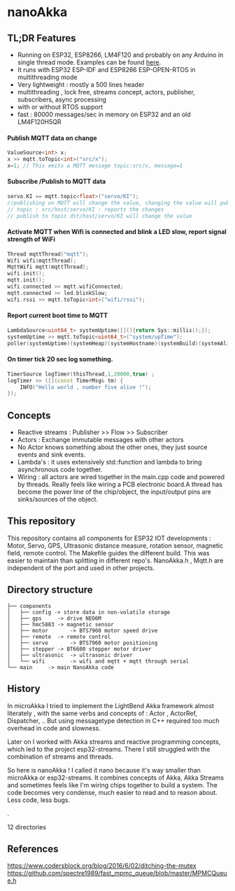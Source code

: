 # nanoAkka
## TL;DR Features
- Running on ESP32, ESP8266, LM4F120 and probably on any Arduino in single thread mode. Examples can be found [here](https://github.com/vortex314/mqtt2serial).
- It runs with ESP32 ESP-IDF and ESP8266 ESP-OPEN-RTOS in multithreading mode
- Very lightweight : mostly a 500 lines header
- multithreading , lock free, streams concept, actors, publisher, subscribers, async processing
- with or without RTOS support
- fast : 80000 messages/sec in memory on ESP32 and an old LM4F120H5QR
#### Publish MQTT data on change
```C++
ValueSource<int> x;
x >> mqtt.toTopic<int>("src/x");
x=1; // This emits a MQTT message topic:src/x, message=1
```
#### Subscribe /Publish to MQTT data
```C++
servo.KI == mqtt.topic<float>("servo/KI");
//publishing on MQTT will change the value, changing the value will publish
// topic : src/host/servo/KI : reports the changes
// publish to topic dst/host/servo/KI will change the value
```
#### Activate MQTT when Wifi is connected and blink a LED slow, report signal strength of WiFi
```C++
Thread mqttThread("mqtt");
Wifi wifi(mqttThread);
MqttWifi mqtt(mqttThread);
wifi.init();
mqtt.init();
wifi.connected >> mqtt.wifiConnected;
mqtt.connected >> led.blinkSlow;
wifi.rssi >> mqtt.toTopic<int>("wifi/rssi");
```
#### Report current boot time to MQTT
```C++
LambdaSource<uint64_t> systemUptime([](){return Sys::millis();});
systemUptime >> mqtt.toTopic<uint64_t>("system/upTime");
poller(systemUptime)(systemHeap)(systemHostname)(systemBuild)(systemAlive);
```
#### On timer tick 20 sec log something.
```C++
TimerSource logTimer(thisThread,1,20000,true) ;
logTimer >> ([](const TimerMsg& tm) {
    INFO("Hello world , number five alive !");
});
```
## Concepts
- Reactive streams : Publisher >> Flow >> Subscriber
- Actors : Exchange immutable messages with other actors
- No Actor knows something about the other ones, they just source events and sink events.
- Lambda's : it uses extensively std::function and lambda to bring asynchronous code together.
- Wiring : all actors are wired together in the main.cpp code and powered by threads. Really feels like wiring a PCB electronic board.A thread has become the power line of the chip/object, the input/output pins are sinks/sources of the object. 

## This repository
This repository contains all components for ESP32 IOT developments : Motor, Servo, GPS, Ultrasonic distance measure, rotation sensor, magnetic field, remote control. 
The Makefile guides the different build. This was easier to maintain than splitting in different repo's. 
NanoAkka.h , Mqtt.h are independent of the port and used in other projects. 

## Directory structure 
```
├── components
│   ├── config -> store data in non-volatile storage
│   ├── gps		-> drive NEO6M
│   ├── hmc5883	-> magnetic sensor
│   ├── motor		-> BTS7960 motor speed drive
│   ├── remote	-> remote control
│   ├── servo		-> BTS7960 motor positioning
│   ├── stepper	-> BT6600 stepper motor driver
│   ├── ultrasonic	-> ultrasonic driver
│   └── wifi		-> wifi and mqtt + mqtt through serial
└── main     -> main NanoAkka code
``` 
## History
In microAkka I tried to implement the LightBend Akka framework almost literately , with the same verbs and concepts of : Actor , ActorRef, Dispatcher, .. But using messagetype detection in C++ required too much overhead in code and slowness. 

Later on I worked with Akka streams and reactive programming concepts, which led to the project esp32-streams. There I still struggled with the combination of streams and threads. 

So here is nanoAkka ! I called it nano because it's way smaller than microAkka or esp32-streams. It combines concepts of Akka, Akka Streams and sometimes feels like I'm wiring chips together to build a system. The code becomes very condense, much easier to read and to reason about. Less code, less bugs.
<!--stackedit_data:
eyJoaXN0b3J5IjpbNDA1MTcyNzI4LC0xODQxMjI4MTQ3LC0xNz
gzMDgxMzI0LC0xMDgwNjQyNjU4LDc2Mjg5MjY5NSwtMTQwNDMz
NjcwMCwxNjI5MjczNTUyLDE4MjI1NTc3NTUsMzY1NTM3MjcyLD
I2MzE3MzI3OV19
-->.


12 directories

## References
https://www.codersblock.org/blog/2016/6/02/ditching-the-mutex
https://github.com/spectre1989/fast_mpmc_queue/blob/master/MPMCQueue.h

